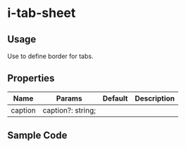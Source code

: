 # i-tab-sheet

## Usage

Use to define border for tabs.

## Properties

| Name    | Params            | Default | Description |
| ------- | ----------------- | ------- | ----------- |
| caption | caption?: string; |         |             |

## Sample Code
